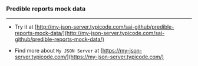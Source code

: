 ### Predible reports mock data

---

- Try it at [http://my-json-server.typicode.com/sai-github/predible-reports-mock-data/](http://my-json-server.typicode.com/sai-github/predible-reports-mock-data/)

- Find more about `My JSON Server` at [https://my-json-server.typicode.com/](https://my-json-server.typicode.com/)
